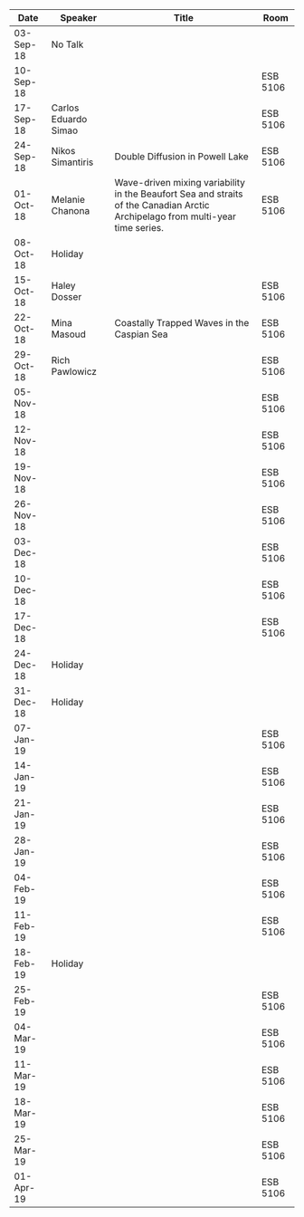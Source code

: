 Date       |  Speaker                |  Title                                                                                                                           |  Room
-----------|-------------------------|----------------------------------------------------------------------------------------------------------------------------------|----------
03-Sep-18  |  No Talk                |                                                                                                                                  |
10-Sep-18  |                         |                                                                                                                                  |  ESB 5106
17-Sep-18  |  Carlos Eduardo Simao   |                                                                                                                                  |  ESB 5106
24-Sep-18  |  Nikos Simantiris       |  Double Diffusion in Powell Lake                                                                                                 |  ESB 5106
01-Oct-18  |  Melanie Chanona        |  Wave-driven mixing variability in the Beaufort Sea and straits of the Canadian Arctic Archipelago from multi-year time series.  |  ESB 5106
08-Oct-18  |  Holiday                |                                                                                                                                  |
15-Oct-18  |  Haley Dosser           |                                                                                                                                  |  ESB 5106
22-Oct-18  |  Mina Masoud            |  Coastally Trapped Waves in the Caspian Sea                                                                                      |  ESB 5106
29-Oct-18  |  Rich Pawlowicz         |                                                                                                                                  |  ESB 5106
05-Nov-18  |                         |                                                                                                                                  |  ESB 5106
12-Nov-18  |                         |                                                                                                                                  |  ESB 5106
19-Nov-18  |                         |                                                                                                                                  |  ESB 5106
26-Nov-18  |                         |                                                                                                                                  |  ESB 5106
03-Dec-18  |                         |                                                                                                                                  |  ESB 5106
10-Dec-18  |                         |                                                                                                                                  |  ESB 5106
17-Dec-18  |                         |                                                                                                                                  |  ESB 5106
24-Dec-18  |  Holiday                |                                                                                                                                  |
31-Dec-18  |  Holiday                |                                                                                                                                  |
07-Jan-19  |                         |                                                                                                                                  |  ESB 5106
14-Jan-19  |                         |                                                                                                                                  |  ESB 5106
21-Jan-19  |                         |                                                                                                                                  |  ESB 5106
28-Jan-19  |                         |                                                                                                                                  |  ESB 5106
04-Feb-19  |                         |                                                                                                                                  |  ESB 5106
11-Feb-19  |                         |                                                                                                                                  |  ESB 5106
18-Feb-19  |  Holiday                |                                                                                                                                  |
25-Feb-19  |                         |                                                                                                                                  |  ESB 5106
04-Mar-19  |                         |                                                                                                                                  |  ESB 5106
11-Mar-19  |                         |                                                                                                                                  |  ESB 5106
18-Mar-19  |                         |                                                                                                                                  |  ESB 5106
25-Mar-19  |                         |                                                                                                                                  |  ESB 5106
01-Apr-19  |                         |                                                                                                                                  |  ESB 5106
